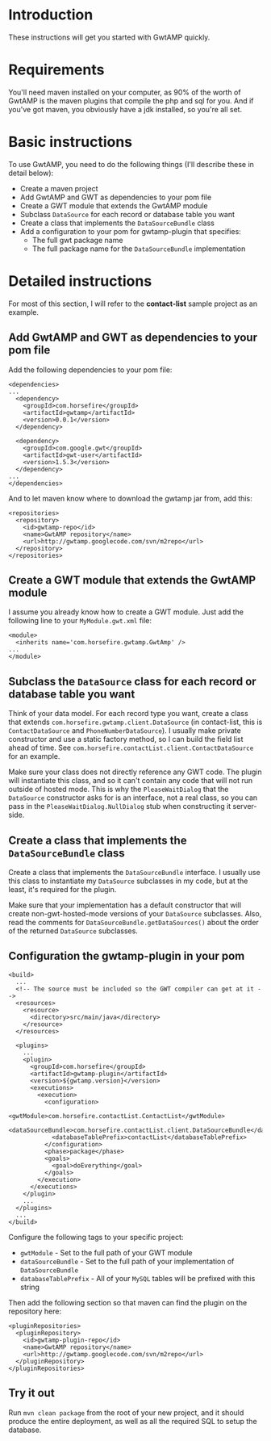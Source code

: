 # Introduction #

These instructions will get you started with GwtAMP quickly.


# Requirements #

You'll need maven installed on your computer, as 90% of the worth of GwtAMP is the maven plugins that compile the php and sql for you. And if you've got maven, you obviously have a jdk installed, so you're all set.

# Basic instructions #

To use GwtAMP, you need to do the following things (I'll describe these in detail below):
  * Create a maven project
  * Add GwtAMP and GWT as dependencies to your pom file
  * Create a GWT module that extends the GwtAMP module
  * Subclass `DataSource` for each record or database table you want
  * Create a class that implements the `DataSourceBundle` class
  * Add a configuration to your pom for gwtamp-plugin that specifies:
    * The full gwt package name
    * The full package name for the `DataSourceBundle` implementation

# Detailed instructions #

For most of this section, I will refer to the **contact-list** sample project as an example.

## Add GwtAMP and GWT as dependencies to your pom file ##

Add the following dependencies to your pom file:
```
<dependencies>
...
  <dependency>
    <groupId>com.horsefire</groupId>
    <artifactId>gwtamp</artifactId>
    <version>0.0.1</version>
  </dependency>

  <dependency>
    <groupId>com.google.gwt</groupId>
    <artifactId>gwt-user</artifactId>
    <version>1.5.3</version>
  </dependency>
...
</dependencies>
```

And to let maven know where to download the gwtamp jar from, add this:
```
<repositories>
  <repository>
    <id>gwtamp-repo</id>
    <name>GwtAMP repository</name>
    <url>http://gwtamp.googlecode.com/svn/m2repo</url>
  </repository>
</repositories>
```
## Create a GWT module that extends the GwtAMP module ##

I assume you already know how to create a GWT module. Just add the following line to your `MyModule.gwt.xml` file:
```
<module>
  <inherits name='com.horsefire.gwtamp.GwtAmp' />
...
</module>
```
## Subclass the `DataSource` class for each record or database table you want ##

Think of your data model. For each record type you want, create a class that extends `com.horsefire.gwtamp.client.DataSource` (in contact-list, this is `ContactDataSource` and `PhoneNumberDataSource`). I usually make private constructor and use a static factory method, so I can build the field list ahead of time. See `com.horsefire.contactList.client.ContactDataSource` for an example.

Make sure your class does not directly reference any GWT code. The plugin will instantiate this class, and so it can't contain any code that will not run outside of hosted mode. This is why the `PleaseWaitDialog` that the `DataSource` constructor asks for is an interface, not a real class, so you can pass in the `PleaseWaitDialog.NullDialog` stub when constructing it server-side.

## Create a class that implements the `DataSourceBundle` class ##

Create a class that implements the `DataSourceBundle` interface. I usually use this class to instantiate my `DataSource` subclasses in my code, but at the least, it's required for the plugin.

Make sure that your implementation has a default constructor that will create non-gwt-hosted-mode versions of your `DataSource` subclasses. Also, read the comments for  `DataSourceBundle.getDataSources()` about the order of the returned `DataSource` subclasses.

## Configuration the gwtamp-plugin in your pom ##

```
<build>
  ...
  <!-- The source must be included so the GWT compiler can get at it -->
  <resources>
    <resource>
      <directory>src/main/java</directory>
    </resource>
  </resources>

  <plugins>
    ...
    <plugin>
      <groupId>com.horsefire</groupId>
      <artifactId>gwtamp-plugin</artifactId>
      <version>${gwtamp.version}</version>
      <executions>
        <execution>
          <configuration>
            <gwtModule>com.horsefire.contactList.ContactList</gwtModule>
            <dataSourceBundle>com.horsefire.contactList.client.DataSourceBundle</dataSourceBundle>
            <databaseTablePrefix>contactList</databaseTablePrefix>
          </configuration>
          <phase>package</phase>
          <goals>
            <goal>doEverything</goal>
          </goals>
        </execution>
      </executions>
    </plugin>
    ...
  </plugins>
  ...
</build>
```
Configure the following tags to your specific project:
  * `gwtModule` - Set to the full path of your GWT module
  * `dataSourceBundle` - Set to the full path of your implementation of `DataSourceBundle`
  * `databaseTablePrefix` - All of your `MySQL` tables will be prefixed with this string

Then add the following section so that maven can find the plugin on the repository here:
```
<pluginRepositories>
  <pluginRepository>
    <id>gwtamp-plugin-repo</id>
    <name>GwtAMP repository</name>
    <url>http://gwtamp.googlecode.com/svn/m2repo</url>
  </pluginRepository>
</pluginRepositories>
```

## Try it out ##
Run `mvn clean package` from the root of your new project, and it should produce the entire deployment, as well as all the required SQL to setup the database.